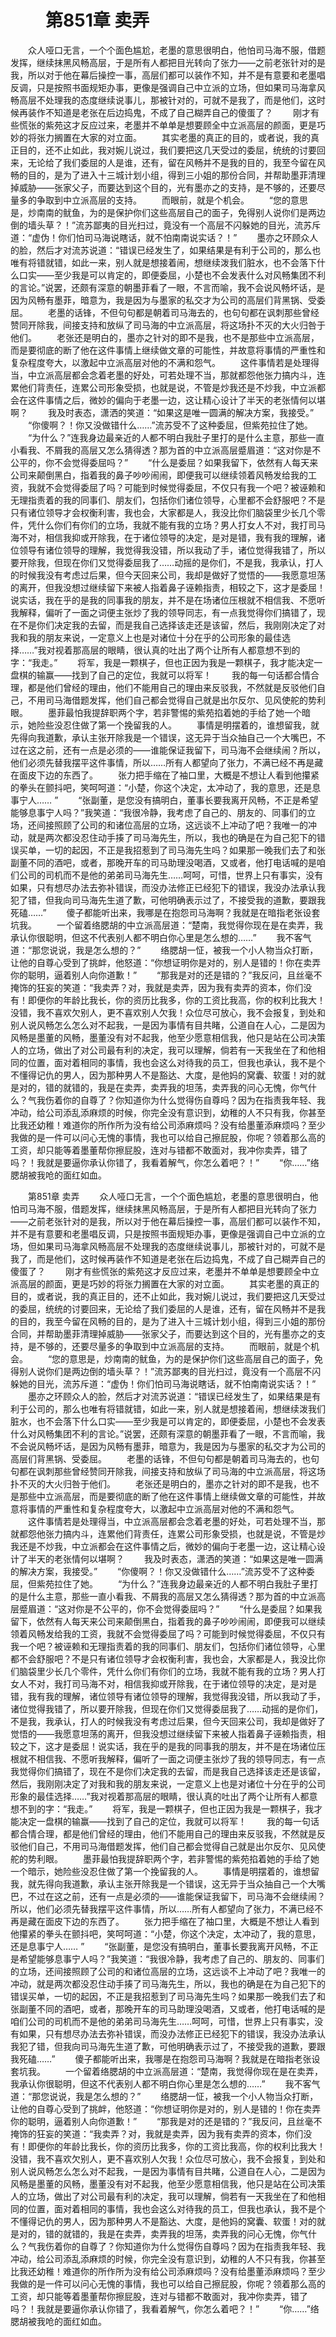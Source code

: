 # 　　第851章 卖弄
　　众人哑口无言，一个个面色尴尬，老墨的意思很明白，他怕司马海不服，借题发挥，继续抹黑风畅高层，于是所有人都把目光转向了张力——之前老张针对的是我，所以对于他在幕后操控一事，高层们都可以装作不知，并不是有意要和老墨唱反调，只是按照书面规矩办事，更像是强调自己中立派的立场，但如果司马海拿风畅高层不处理我的态度继续说事儿，那被针对的，可就不是我了，而是他们，这时候再装作不知道是老张在后边捣鬼，不成了自己糊弄自己的傻蛋了？
　　刚才有些慌张的紫苑这才反应过来，老墨并不单单是想要顾全中立派高层的颜面，更是巧妙的将张力搁置在大家的对立面。
　　其实老墨的真正的目的，或者说，我的真正目的，还不止如此，我对婉儿说过，我们要把这几天受过的委屈，统统的讨要回来，无论给了我们委屈的人是谁，还有，留在风畅并不是我的目的，我至今留在风畅的目的，是为了进入十三城计划小组，得到三小姐的那份合同，并帮助墨菲清理掉威胁——张家父子，而要达到这个目的，光有墨亦之的支持，是不够的，还要尽量多的争取到中立派高层的支持。
　　而眼前，就是个机会。
　　“您的意思是，炒南南的鱿鱼，为的是保护你们这些高层自己的面子，免得别人说你们是两边倒的墙头草？！”流苏鄙夷的目光扫过，竟没有一个高层不闪躲她的目光，流苏斥道：“虚伪！你们怕司马海说瞎话，就不怕南南说实话？！”
　　墨亦之环顾众人的脸，然后才对流苏说道：“错误已经发生了，如果结果是有利于公司的，那么也唯有将错就错，如此一来，别人就是想接着闹，想继续泼我们脏水，也不会落下什么口实——至少我是可以肯定的，即便委屈，小楚也不会发表什么对风畅集团不利的言论。”说罢，还颇有深意的朝墨菲看了一眼，不言而喻，我不会说风畅坏话，是因为风畅有墨菲，暗意为，我是因为与墨家的私交才为公司的高层们背黑锅、受委屈。
　　老墨的话锋，不但句句都是朝着司马海去的，也句句都在讽刺那些曾经赞同开除我，间接支持和放纵了司马海的中立派高层，将这场扑不灭的大火归咎于他们。
　　老张还是明白的，墨亦之针对的即不是我，也不是那些中立派高层，而是要彻底的断了他在这件事情上继续做文章的可能性，并故意将事情的严重性和复杂程度夸大，以激起中立派高层对他的不满和怨气。
　　这件事情若是处理得当，中立派高层都会念着老墨的好处，可若处理不当，那就都怨他张力搞内斗，连累他们背责任，连累公司形象受损，也就是说，不管是炒我还是不炒我，中立派都会在这件事情之后，微妙的偏向于老墨一边，这让精心设计了半天的老张情何以堪啊？
　　我及时表态，潇洒的笑道：“如果这是唯一圆满的解决方案，我接受。”
　　“你傻啊？！你又没做错什么……”流苏受不了这种委屈，但紫苑拉住了她。
　　“为什么？”连我身边最亲近的人都不明白我肚子里打的是什么主意，那些一直小看我、不屑我的高层又怎么猜得透？那为首的中立派高层蹙眉道：“这对你是不公平的，你不会觉得委屈吗？”
　　“什么是委屈？如果我留下，依然有人每天来公司来颠倒黑白，指着我的鼻子吵吵闹闹，即便我可以继续领着风畅发给我的工资，我就不会觉得委屈了吗？可能到时候觉得委屈，不仅只有我一个吧？被诬赖和无理指责着的我的同事们、朋友们，包括你们诸位领导，心里都不会舒服吧？不是只有诸位领导才会权衡利害，我也会，大家都是人，我没比你们脑袋里少长几个零件，凭什么你们有你们的立场，我就不能有我的立场？男人打女人不对，我打司马海不对，相信我抑或开除我，在于诸位领导的决定，是对是错，我有我的理解，诸位领导有诸位领导的理解，我觉得我没错，所以我动了手，诸位觉得我错了，所以要开除我，但现在你们又觉得委屈我了……动摇的是你们，不是我，我承认，打人的时候我没有考虑过后果，但今天回来公司，我却是做好了觉悟的——我愿意坦荡的离开，但我没想过继续留下来被人指着鼻子诬赖指责，相较之下，这才是委屈！说实话，我在乎的是我的同事我的朋友，并不是在场诸位压根就不相信我、不愿听我解释，偏听了一面之词便主张炒了我的领导同志，有一点我觉得你们搞错了，现在不是你们决定我的去留，而是我自己选择该走还是该留，然后，我刚刚决定了对我和我的朋友来说，一定意义上也是对诸位十分在乎的公司形象的最佳选择……”我对视着那高层的眼睛，很认真的吐出了两个让所有人都意想不到的字：“我走。”
　　将军，我是一颗棋子，但也正因为我是一颗棋子，我才能决定一盘棋的输赢——找到了自己的定位，我就可以将军！
　　我的每一句话都合情合理，都是他们曾经的理由，他们不能用自己的理由来反驳我，不然就是反驳他们自己，不用司马海借题发挥，他们自己都会觉得自己就是出尔反尔、见风使舵的势利眼。
　　墨菲最怕我提辞职两个字，若非警惕的紫苑掐着她的手给了她一个暗示，她险些没忍住做了第一个挽留我的人。
　　事情是明摆着的，谁想留我，就先得向我道歉，承认主张开除我是一个错误，这无异于当众抽自己一个大嘴巴，不过在这之前，还有一点是必须的——谁能保证我留下，司马海不会继续闹？所以，他们必须先替我摆平这件事情，所以……所有人都望向了张力，不满已经不再是藏在面皮下边的东西了。
　　张力把手缩在了袖口里，大概是不想让人看到他攥紧的拳头在颤抖吧，笑呵呵道：“小楚，你这个决定，太冲动了，我的意思，还是息事宁人…… ”
　　“张副董，是您没有搞明白，董事长要我离开风畅，不正是希望能够息事宁人吗？”我笑道：“我很冷静，我考虑了自己的、朋友的、同事们的立场，还间接照顾了公司的和诸位高层的立场，这远谈不上冲动了吧？我唯一的冲动，就是两次都没忍住动手揍了司马海先生，所以，我也的确是在为自己犯下的错误买单，一切的起因，不正是我招惹到了司马海先生吗？如果那一晚我们去了和张副董不同的酒吧，或者，那晚开车的司马助理没喝酒，又或者，他打电话喊的是咱们公司的司机而不是他的弟弟司马海先生……呵呵，可惜，世界上只有事实，没有如果，只有想尽办法去弥补错误，而没办法修正已经犯下的错误，我没办法承认我犯了错，但我向司马海先生道了歉，可他明确表示过了，不接受我的道歉，要跟我死磕……”
　　傻子都能听出来，我哪是在抱怨司马海啊？我就是在暗指老张设套坑我。
　　一个留着络腮胡的中立派高层道：“楚南，我觉得你现在是在卖弄，我承认你很聪明，但这不代表别人都不明白你心里是怎么想的……”
　　我不客气道：“那您说说，我是怎么想的？”
　　络腮胡一怔，被我一个小人物当众打断，让他的自尊心受到了挑衅，他怒道：“你想证明你是对的，别人是错的！你在卖弄你的聪明，逼着别人向你道歉！”
　　“那我是对的还是错的？”我反问，且丝毫不掩饰的狂妄的笑道：“我卖弄？对，我就是卖弄，因为我有卖弄的资本，你们没有！即便你的年龄比我长，你的资历比我多，你的工资比我高，你的权利比我大！没错，我不喜欢欠别人，更不喜欢别人欠我！众位尽可放心，我不会报复，到处和别人说风畅怎么怎么对不起我，一是因为事情有目共睹，公道自在人心，二是因为风畅是墨董的风畅，墨董没有对不起我，他至少愿意相信我，他只是站在公司决策人的立场，做出了对公司最有利的决定，我可以理解，倘若有一天我坐在了和他相同的位置，面对着相同的事情，我也会这么对待我的员工，但我也承认，我不是个不懂得记仇的男人，因为那种男人不是豁达、大度，是他妈的窝囊、软蛋！对的就是对的，错的就错的，我是在卖弄，卖弄我的坦荡，卖弄我的问心无愧，你气什么？气我伤着你的自尊了？你知道你为什么觉得伤自尊吗？因为在指责我年轻、我冲动，给公司添乱添麻烦的时候，你完全没有意识到，幼稚的人不只有我，你甚至比我还幼稚！难道你的所作所为没有给公司添麻烦吗？没有给墨董添麻烦吗？至少我做的是一件可以问心无愧的事情，我也可以给自己擦屁股，你呢？领着那么高的工资，却只能等着墨董帮你擦屁股，连对与错都不敢面对，我冲你卖弄，错了吗？！我就是要逼你承认你错了，我看着解气，你怎么着吧？！”
　　“你……”络腮胡被我呛的面红如血。

　　第851章 卖弄
　　众人哑口无言，一个个面色尴尬，老墨的意思很明白，他怕司马海不服，借题发挥，继续抹黑风畅高层，于是所有人都把目光转向了张力——之前老张针对的是我，所以对于他在幕后操控一事，高层们都可以装作不知，并不是有意要和老墨唱反调，只是按照书面规矩办事，更像是强调自己中立派的立场，但如果司马海拿风畅高层不处理我的态度继续说事儿，那被针对的，可就不是我了，而是他们，这时候再装作不知道是老张在后边捣鬼，不成了自己糊弄自己的傻蛋了？
　　刚才有些慌张的紫苑这才反应过来，老墨并不单单是想要顾全中立派高层的颜面，更是巧妙的将张力搁置在大家的对立面。
　　其实老墨的真正的目的，或者说，我的真正目的，还不止如此，我对婉儿说过，我们要把这几天受过的委屈，统统的讨要回来，无论给了我们委屈的人是谁，还有，留在风畅并不是我的目的，我至今留在风畅的目的，是为了进入十三城计划小组，得到三小姐的那份合同，并帮助墨菲清理掉威胁——张家父子，而要达到这个目的，光有墨亦之的支持，是不够的，还要尽量多的争取到中立派高层的支持。
　　而眼前，就是个机会。
　　“您的意思是，炒南南的鱿鱼，为的是保护你们这些高层自己的面子，免得别人说你们是两边倒的墙头草？！”流苏鄙夷的目光扫过，竟没有一个高层不闪躲她的目光，流苏斥道：“虚伪！你们怕司马海说瞎话，就不怕南南说实话？！”
　　墨亦之环顾众人的脸，然后才对流苏说道：“错误已经发生了，如果结果是有利于公司的，那么也唯有将错就错，如此一来，别人就是想接着闹，想继续泼我们脏水，也不会落下什么口实——至少我是可以肯定的，即便委屈，小楚也不会发表什么对风畅集团不利的言论。”说罢，还颇有深意的朝墨菲看了一眼，不言而喻，我不会说风畅坏话，是因为风畅有墨菲，暗意为，我是因为与墨家的私交才为公司的高层们背黑锅、受委屈。
　　老墨的话锋，不但句句都是朝着司马海去的，也句句都在讽刺那些曾经赞同开除我，间接支持和放纵了司马海的中立派高层，将这场扑不灭的大火归咎于他们。
　　老张还是明白的，墨亦之针对的即不是我，也不是那些中立派高层，而是要彻底的断了他在这件事情上继续做文章的可能性，并故意将事情的严重性和复杂程度夸大，以激起中立派高层对他的不满和怨气。
　　这件事情若是处理得当，中立派高层都会念着老墨的好处，可若处理不当，那就都怨他张力搞内斗，连累他们背责任，连累公司形象受损，也就是说，不管是炒我还是不炒我，中立派都会在这件事情之后，微妙的偏向于老墨一边，这让精心设计了半天的老张情何以堪啊？
　　我及时表态，潇洒的笑道：“如果这是唯一圆满的解决方案，我接受。”
　　“你傻啊？！你又没做错什么……”流苏受不了这种委屈，但紫苑拉住了她。
　　“为什么？”连我身边最亲近的人都不明白我肚子里打的是什么主意，那些一直小看我、不屑我的高层又怎么猜得透？那为首的中立派高层蹙眉道：“这对你是不公平的，你不会觉得委屈吗？”
　　“什么是委屈？如果我留下，依然有人每天来公司来颠倒黑白，指着我的鼻子吵吵闹闹，即便我可以继续领着风畅发给我的工资，我就不会觉得委屈了吗？可能到时候觉得委屈，不仅只有我一个吧？被诬赖和无理指责着的我的同事们、朋友们，包括你们诸位领导，心里都不会舒服吧？不是只有诸位领导才会权衡利害，我也会，大家都是人，我没比你们脑袋里少长几个零件，凭什么你们有你们的立场，我就不能有我的立场？男人打女人不对，我打司马海不对，相信我抑或开除我，在于诸位领导的决定，是对是错，我有我的理解，诸位领导有诸位领导的理解，我觉得我没错，所以我动了手，诸位觉得我错了，所以要开除我，但现在你们又觉得委屈我了……动摇的是你们，不是我，我承认，打人的时候我没有考虑过后果，但今天回来公司，我却是做好了觉悟的——我愿意坦荡的离开，但我没想过继续留下来被人指着鼻子诬赖指责，相较之下，这才是委屈！说实话，我在乎的是我的同事我的朋友，并不是在场诸位压根就不相信我、不愿听我解释，偏听了一面之词便主张炒了我的领导同志，有一点我觉得你们搞错了，现在不是你们决定我的去留，而是我自己选择该走还是该留，然后，我刚刚决定了对我和我的朋友来说，一定意义上也是对诸位十分在乎的公司形象的最佳选择……”我对视着那高层的眼睛，很认真的吐出了两个让所有人都意想不到的字：“我走。”
　　将军，我是一颗棋子，但也正因为我是一颗棋子，我才能决定一盘棋的输赢——找到了自己的定位，我就可以将军！
　　我的每一句话都合情合理，都是他们曾经的理由，他们不能用自己的理由来反驳我，不然就是反驳他们自己，不用司马海借题发挥，他们自己都会觉得自己就是出尔反尔、见风使舵的势利眼。
　　墨菲最怕我提辞职两个字，若非警惕的紫苑掐着她的手给了她一个暗示，她险些没忍住做了第一个挽留我的人。
　　事情是明摆着的，谁想留我，就先得向我道歉，承认主张开除我是一个错误，这无异于当众抽自己一个大嘴巴，不过在这之前，还有一点是必须的——谁能保证我留下，司马海不会继续闹？所以，他们必须先替我摆平这件事情，所以……所有人都望向了张力，不满已经不再是藏在面皮下边的东西了。
　　张力把手缩在了袖口里，大概是不想让人看到他攥紧的拳头在颤抖吧，笑呵呵道：“小楚，你这个决定，太冲动了，我的意思，还是息事宁人…… ”
　　“张副董，是您没有搞明白，董事长要我离开风畅，不正是希望能够息事宁人吗？”我笑道：“我很冷静，我考虑了自己的、朋友的、同事们的立场，还间接照顾了公司的和诸位高层的立场，这远谈不上冲动了吧？我唯一的冲动，就是两次都没忍住动手揍了司马海先生，所以，我也的确是在为自己犯下的错误买单，一切的起因，不正是我招惹到了司马海先生吗？如果那一晚我们去了和张副董不同的酒吧，或者，那晚开车的司马助理没喝酒，又或者，他打电话喊的是咱们公司的司机而不是他的弟弟司马海先生……呵呵，可惜，世界上只有事实，没有如果，只有想尽办法去弥补错误，而没办法修正已经犯下的错误，我没办法承认我犯了错，但我向司马海先生道了歉，可他明确表示过了，不接受我的道歉，要跟我死磕……”
　　傻子都能听出来，我哪是在抱怨司马海啊？我就是在暗指老张设套坑我。
　　一个留着络腮胡的中立派高层道：“楚南，我觉得你现在是在卖弄，我承认你很聪明，但这不代表别人都不明白你心里是怎么想的……”
　　我不客气道：“那您说说，我是怎么想的？”
　　络腮胡一怔，被我一个小人物当众打断，让他的自尊心受到了挑衅，他怒道：“你想证明你是对的，别人是错的！你在卖弄你的聪明，逼着别人向你道歉！”
　　“那我是对的还是错的？”我反问，且丝毫不掩饰的狂妄的笑道：“我卖弄？对，我就是卖弄，因为我有卖弄的资本，你们没有！即便你的年龄比我长，你的资历比我多，你的工资比我高，你的权利比我大！没错，我不喜欢欠别人，更不喜欢别人欠我！众位尽可放心，我不会报复，到处和别人说风畅怎么怎么对不起我，一是因为事情有目共睹，公道自在人心，二是因为风畅是墨董的风畅，墨董没有对不起我，他至少愿意相信我，他只是站在公司决策人的立场，做出了对公司最有利的决定，我可以理解，倘若有一天我坐在了和他相同的位置，面对着相同的事情，我也会这么对待我的员工，但我也承认，我不是个不懂得记仇的男人，因为那种男人不是豁达、大度，是他妈的窝囊、软蛋！对的就是对的，错的就错的，我是在卖弄，卖弄我的坦荡，卖弄我的问心无愧，你气什么？气我伤着你的自尊了？你知道你为什么觉得伤自尊吗？因为在指责我年轻、我冲动，给公司添乱添麻烦的时候，你完全没有意识到，幼稚的人不只有我，你甚至比我还幼稚！难道你的所作所为没有给公司添麻烦吗？没有给墨董添麻烦吗？至少我做的是一件可以问心无愧的事情，我也可以给自己擦屁股，你呢？领着那么高的工资，却只能等着墨董帮你擦屁股，连对与错都不敢面对，我冲你卖弄，错了吗？！我就是要逼你承认你错了，我看着解气，你怎么着吧？！”
　　“你……”络腮胡被我呛的面红如血。
